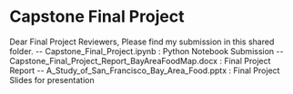 # Capstone Final Project
Dear Final Project Reviewers,
Please find my submission in this shared folder.
   -- Capstone_Final_Project.ipynb                      : Python Notebook Submission
   -- Capstone_Final_Project_Report_BayAreaFoodMap.docx : Final Project Report
   -- A_Study_of_San_Francisco_Bay_Area_Food.pptx       : Final Project Slides for presentation
